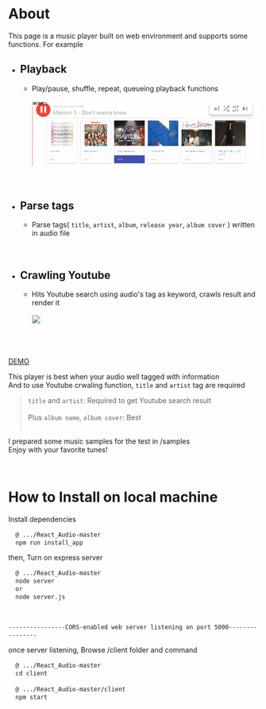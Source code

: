# About
This page is a music player built on web environment and supports some functions. For example
* Playback
    -
    - Play/pause, shuffle, repeat, queueing playback functions<br/>
      <br/><img src="https://raw.githubusercontent.com/Sessho-maru/React_Audio/master/example_2.gif"/>
    <br/><br/><br/>
* Parse tags
  -
  - Parse tags( `title`, `artist`, `album`, `release year`, `album cover` ) written in audio file
  <br/><br/><br/>
* Crawling Youtube
  -
  - Hits Youtube search using audio's tag as keyword, crawls result and render it<br/>
    <br/><img src="https://raw.githubusercontent.com/Sessho-maru/React_Audio/master/example.gif"/><br/><br/><br/><br/>

<a href="http://54.245.28.131/" target="_blank">DEMO</a><br/>

This player is best when your audio well tagged with information<br/>
And to use Youtube crwaling function, `title` and `artist` tag are required<br/>
> `title` and `artist`: Required to get Youtube search result<br/><br/>
> Plus `album name`, `album cover`: Best<br/><br/>

I prepared some music samples for the test in /samples<br/>
Enjoy with your favorite tunes!

<br/>

# How to Install on local machine
Install dependencies
```
  @ .../React_Audio-master
  npm run install_app
```

then, Turn on express server
```
  @ .../React_Audio-master
  node server
  or
  node server.js
```
<br/>

```
----------------CORS-enabled web server listening on port 5000----------------
```
once server listening, Browse /client folder and command
```
  @ .../React_Audio-master
  cd client
  
  @ .../React_Audio-master/client
  npm start
```
